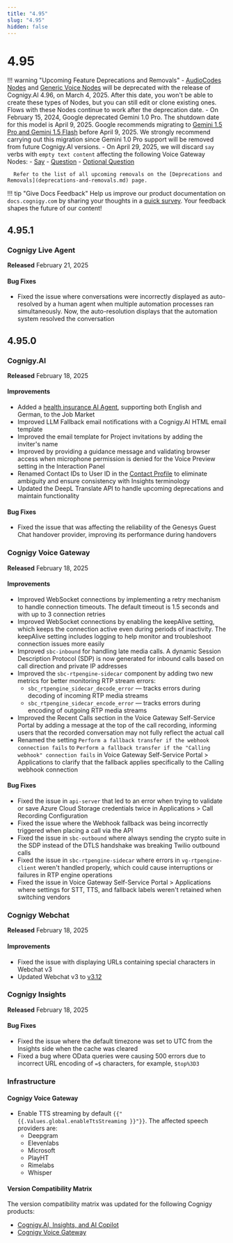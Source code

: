 ```yaml
---
title: "4.95"
slug: "4.95"
hidden: false
---
```


# 4.95

!!! warning "Upcoming Feature Deprecations and Removals"
    - [AudioCodes Nodes](../ai/build/node-reference/voice/audiocodes/overview.md) and [Generic Voice Nodes](../ai/build/node-reference/voice/generic/overview.md) will be deprecated with the release of Cognigy.AI 4.96, on March 4, 2025. After this date, you won't be able to create these types of Nodes, but you can still edit or clone existing ones. Flows with these Nodes continue to work after the deprecation date.
    - On February 15, 2024, Google deprecated Gemini 1.0 Pro. The shutdown date for this model is April 9, 2025. Google recommends migrating to [Gemini 1.5 Pro and Gemini 1.5 Flash](https://cloud.google.com/vertex-ai/generative-ai/docs/deprecations/gemini-1.0-pro) before April 9, 2025. We strongly recommend carrying out this migration since Gemini 1.0 Pro support will be removed from future Cognigy.AI versions.
    - On April 29, 2025, we will discard `say` verbs with `empty text content` affecting the following Voice Gateway Nodes:
        - [Say](../ai/build/node-reference/basic/say.md)
        - [Question](../ai/build/node-reference/basic/question.md)
        - [Optional Question](../ai/build/node-reference/basic/optional-question.md)

      Refer to the list of all upcoming removals on the [Deprecations and Removals](deprecations-and-removals.md) page.

!!! tip "Give Docs Feedback"
    Help us improve our product documentation on `docs.cognigy.com` by sharing your thoughts in a [quick survey](https://forms.office.com/e/xnqneVasp2). Your feedback shapes the future of our content!

## 4.95.1

### Cognigy Live Agent

**Released** February 21, 2025

#### Bug Fixes

- Fixed the issue where conversations were incorrectly displayed as auto-resolved by a human agent when multiple automation processes ran simultaneously. Now, the auto-resolution displays that the automation system resolved the conversation

## 4.95.0

### Cognigy.AI

**Released** February 18, 2025

#### Improvements

- Added a [health insurance AI Agent](../ai/empower/agentic-ai/overview.md#job-market), supporting both English and German, to the Job Market
- Improved LLM Fallback email notifications with a Cognigy.AI HTML email template
- Improved the email template for Project invitations by adding the inviter's name
- Improved by providing a guidance message and validating browser access when microphone permission is denied for the Voice Preview setting in the Interaction Panel
- Renamed Contact IDs to User ID in the [Contact Profile](../ai/analyze/contact-profiles.md#profile-schema) to eliminate ambiguity and ensure consistency with Insights terminology
- Updated the DeepL Translate API to handle upcoming deprecations and maintain functionality

#### Bug Fixes

- Fixed the issue that was affecting the reliability of the Genesys Guest Chat handover provider, improving its performance during handovers

### Cognigy Voice Gateway

**Released** February 18, 2025

#### Improvements

- Improved WebSocket connections by implementing a retry mechanism to handle connection timeouts. The default timeout is 1.5 seconds and with up to 3 connection retries
- Improved WebSocket connections by enabling the keepAlive setting, which keeps the connection active even during periods of inactivity. The keepAlive setting includes logging to help monitor and troubleshoot connection issues more easily
- Improved `sbc-inbound` for handling late media calls. A dynamic Session Description Protocol (SDP) is now generated for inbound calls based on call direction and private IP addresses
- Improved the `sbc-rtpengine-sidecar` component by adding two new metrics for better monitoring RTP stream errors:
    - `sbc_rtpengine_sidecar_decode_error` — tracks errors during decoding of incoming RTP media streams
    - `sbc_rtpengine_sidecar_encode_error` — tracks errors during encoding of outgoing RTP media streams
- Improved the Recent Calls section in the Voice Gateway Self-Service Portal by adding a message at the top of the call recording, informing users that the recorded conversation may not fully reflect the actual call
- Renamed the setting `Perform a fallback transfer if the webhook connection fails` to `Perform a fallback transfer if the "Calling webhook" connection fails` in Voice Gateway Self-Service Portal > Applications to clarify that the fallback applies specifically to the Calling webhook connection

#### Bug Fixes

- Fixed the issue in `api-server` that led to an error when trying to validate or save Azure Cloud Storage credentials twice in Applications > Call Recording Configuration
- Fixed the issue where the Webhook fallback was being incorrectly triggered when placing a call via the API
- Fixed the issue in `sbc-outbound` where always sending the crypto suite in the SDP instead of the DTLS handshake was breaking Twilio outbound calls
- Fixed the issue in `sbc-rtpengine-sidecar` where errors in `vg-rtpengine-client` weren't handled properly, which could cause interruptions or failures in RTP engine operations
- Fixed the issue in Voice Gateway Self-Service Portal > Applications where settings for STT, TTS, and fallback labels weren't retained when switching vendors

### Cognigy Webchat

**Released** February 18, 2025

#### Improvements

- Fixed the issue with displaying URLs containing special characters in Webchat v3
- Updated Webchat v3 to [v3.12](https://github.com/Cognigy/Webchat/releases/tag/v3.12.0)

### Cognigy Insights

**Released** February 18, 2025

#### Bug Fixes

- Fixed the issue where the default timezone was set to UTC from the Insights side when the cache was cleared
- Fixed a bug where OData queries were causing 500 errors due to incorrect URL encoding of `=$` characters, for example, `$top%3D3`

### Infrastructure

#### Cognigy Voice Gateway

- Enable TTS streaming by default `{{"{{.Values.global.enableTtsStreaming }}"}}`. The affected speech providers are:
    - Deepgram
    - Elevenlabs
    - Microsoft
    - PlayHT
    - Rimelabs
    - Whisper

#### Version Compatibility Matrix

The version compatibility matrix was updated for the following Cognigy products:

- [Cognigy.AI, Insights, and AI Copilot](../ai/installation/version-compatibility-matrix.md)
- [Cognigy Voice Gateway](../voice-gateway/installation/version-compatibility-matrix.md)